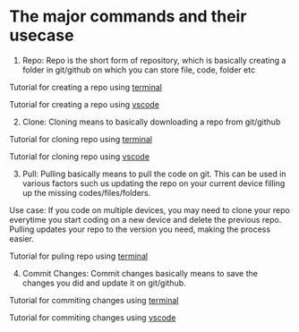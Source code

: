 # The major commands and their usecase 

1. Repo: 
Repo is the short form of repository, which is basically creating a folder in git/github on which you can store file, code, folder etc

Tutorial for creating a repo using [terminal](https://github.com/sheikh-niloy/git_commands/blob/main/Documentation/Terminal/creating_repo_using_terminal.md)

Tutorial for creating a repo using [vscode](https://github.com/sheikh-niloy/git_commands/blob/main/Documentation/vscode/creating_repo_using_vscode.md)

2. Clone: 
Cloning means to basically downloading a repo from git/github

Tutorial for cloning repo using [terminal](https://github.com/sheikh-niloy/git_commands/blob/main/Documentation/Terminal/clone_repo_using_terminal.md)

Tutorial for cloning repo using [vscode](https://github.com/sheikh-niloy/git_commands/blob/main/Documentation/Terminal/clone_repo_using_terminal.md)

3. Pull:
Pulling basically means to pull the code on git. This can be used in various factors such us updating the repo on your current device filling up the missing codes/files/folders. 

Use case: 
If you code on multiple devices, you may need to clone your repo everytime you start coding on a new device and delete the previous repo. Pulling updates your repo to the version you need, making the process easier.

Tutorial for puling repo using [terminal](https://github.com/sheikh-niloy/git_commands/blob/main/Documentation/Terminal/Pull_into_existing_repo_using_terminal.md)

4. Commit Changes: 
Commit changes basically means to save the changes you did and update it on git/github.

Tutorial for commiting changes using [terminal](https://github.com/sheikh-niloy/git_commands/blob/main/Documentation/Terminal/push_commit_changes_using_terminal.md)

Tutorial for commiting changes using [vscode](https://github.com/sheikh-niloy/git_commands/blob/main/Documentation/vscode/commit_changes_using_vscode.md)
